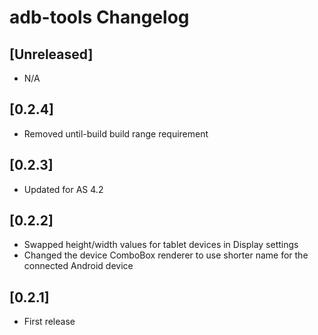 <!-- Keep a Changelog guide -> https://keepachangelog.com -->

# adb-tools Changelog

## [Unreleased]
- N/A

## [0.2.4]
- Removed until-build build range requirement

## [0.2.3]
- Updated for AS 4.2


## [0.2.2]
- Swapped height/width values for tablet devices in Display settings
- Changed the device ComboBox renderer to use shorter name for the connected Android device

## [0.2.1]
- First release